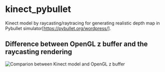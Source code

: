 # kinect_pybullet
Kinect model by raycasting/raytracing for generating realistic depth map in Pybullet simulator[https://pybullet.org/wordpress/].

## Difference between OpenGL z buffer and the raycasting rendering
![Comparion between Kinect model and OpenGL z buffer]()


